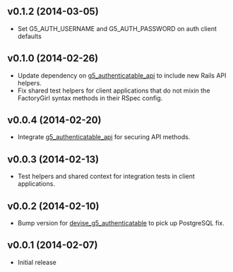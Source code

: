 ## v0.1.2 (2014-03-05)

* Set G5_AUTH_USERNAME and G5_AUTH_PASSWORD on auth client defaults

## v0.1.0 (2014-02-26)

* Update dependency on [g5_authenticatable_api](https://github.com/g5search/g5_authenticatable_api)
  to include new Rails API helpers.
* Fix shared test helpers for client applications that do not mixin the FactoryGirl syntax methods
  in their RSpec config.

## v0.0.4 (2014-02-20)

* Integrate [g5_authenticatable_api](https://github.com/g5search/g5_authenticatable_api)
  for securing API methods.

## v0.0.3 (2014-02-13)

* Test helpers and shared context for integration tests in client applications.

## v0.0.2 (2014-02-10)

* Bump version for [devise_g5_authenticatable](https://github.com/g5search/devise_g5_authenticatable)
  to pick up PostgreSQL fix.

## v0.0.1 (2014-02-07)

* Initial release
